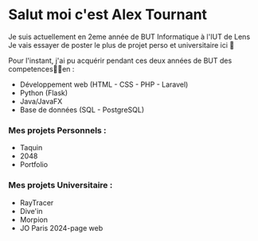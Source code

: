 # Salut moi c'est Alex Tournant
Je suis actuellement en 2eme année de BUT Informatique à l'IUT de Lens 
Je vais essayer de poster le plus de projet perso et universitaire ici 👀

Pour l'instant, j'ai pu acquérir pendant ces deux années de BUT des competences🧑‍💻en :  
- Développement web (HTML - CSS - PHP - Laravel)  
- Python (Flask)  
- Java/JavaFX  
- Base de données (SQL - PostgreSQL)

### Mes projets Personnels :
- Taquin
- 2048
- Portfolio
### Mes projets Universitaire :
- RayTracer
- Dive'in
- Morpion
- JO Paris 2024-page web 


